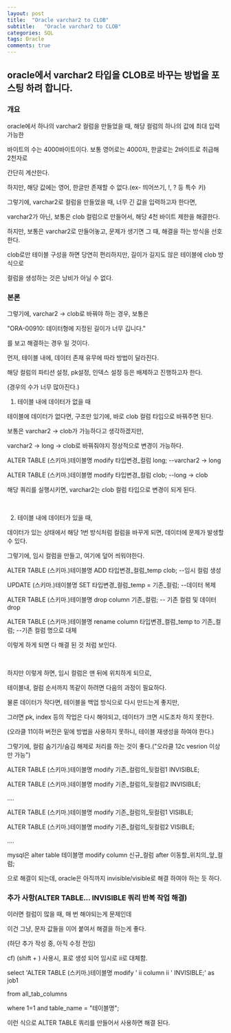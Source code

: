 ```yaml
---
layout: post
title:  "Oracle varchar2 to CLOB"
subtitle:   "Oracle varchar2 to CLOB"
categories: SQL
tags: Oracle
comments: true
---
```


## oracle에서 varchar2 타입을  CLOB로 바꾸는 방법을 포스팅 하려 합니다.

### 개요

oracle에서 하나의 varchar2 컬럼을 만들었을 때, 해당 컬럼의 하나의 값에 최대 입력 가능한

바이트의 수는 4000바이트이다. 보통 영어로는 4000자, 한글로는 2바이트로 취급해 2천자로

간단히 계산한다.

하지만, 해당 값에는 영어, 한글만 존재할 수 없다.(ex- 띄어쓰기, !, ? 등 특수 키)

그렇기에, varchar2로 컬럼을 만들었을 때, 너무 긴 값을 입력하고자 한다면,

varchar2가 아닌, 보통은 clob 컬럼으로 만들어서, 해당 4천 바이트 제한을 해결한다.

하지만, 보통은 varchar2로 만들어놓고, 문제가 생기면 그 때, 해결을 하는 방식을 선호한다.

clob로만 테이블 구성을 하면 당연히 편리하지만, 길이가 길지도 않은 테이블에 clob 방식으로

컬럼을 생성하는 것은 낭비가 아닐 수 없다.

### 본론

그렇기에, varchar2 -> clob로 바꿔야 하는 경우, 보통은 

"ORA-00910: 데이터형에 지정된 길이가 너무 깁니다."

를 보고 해결하는 경우 일 것이다.

먼저, 테이블 내에, 데이터 존재 유무에 따라 방법이 달라진다.

해당 컬럼의 파티션 설정, pk설정, 인덱스 설정 등은 배제하고 진행하고자 한다.

(경우의 수가 너무 많아진다.)

1. 테이블 내에 데이터가 없을 때

테이블에 데이터가 없다면, 구조만 있기에, 바로 clob 컬럼 타입으로 바꿔주면 된다.

보통은 varchar2 -> clob가 가능하다고 생각하겠지만,

varchar2 -> long -> clob로 바꿔줘야지 정상적으로 변경이 가능하다.

ALTER TABLE (스키마.)테이블명 modify 타입변경_컬럼 long; --varchar2 -> long

ALTER TABLE (스키마.)테이블명 modify 타입변경_컬럼 clob; --long -> clob

해당 쿼리를 실행시키면, varchar2는 clob 컬럼 타입으로 변경이 되게 된다.

<br/>

2. 테이블 내에 데이터가 있을 때,

데이터가 있는 상태에서 해당 1번 방식처럼 컬럼을 바꾸게 되면, 데이터에 문제가 발생할 수 있다.

그렇기에, 임시 컬럼을 만들고, 여기에 덮어 씌워야한다.

ALTER TABLE (스키마.)테이블명 ADD 타입변경_컬럼_temp clob; --임시 컬럼 생성

UPDATE (스키마.)테이블명 SET 타입변경_컬럼_temp = 기존_컬럼; --데이터 복제

ALTER TABLE (스키마.)테이블명 drop column 기존_컬럼; -- 기존 컬럼 및 데이터 drop

ALTER TABLE (스키마.)테이블명 rename column 타입변경_컬럼_temp to 기존_컬럼; --기존 컬럼 명으로 대체

이렇게 하게 되면 다 해결 된 것 처럼 보인다.

<br/>

하지만 이렇게 하면, 임시 컬럼은 맨 뒤에 위치하게 되므로,

테이블내, 컬럼 순서까지 똑같이 하려면 다음의 과정이 필요하다.

물론 데이터가 작다면, 테이블을 백업 방식으로 다시 만드는게 좋지만, 

그러면 pk, index 등의 작업은 다시 해야되고, 데이터가 크면 시도조차 하지 못한다.

(오라클 11이하 버전은 밑에 방법을 사용하지 못하니, 테이블 재생성을 하여야 한다.)

그렇기에, 컬럼 숨기기/숨김 해제로 처리를 하는 것이 좋다.("오라클 12c vesrion 이상만 가능")

ALTER TABLE (스키마.)테이블명 modify 기존_컬럼의_뒷컬럼1 INVISIBLE;

ALTER TABLE (스키마.)테이블명 modify 기존_컬럼의_뒷컬럼2 INVISIBLE;

....

ALTER TABLE (스키마.)테이블명 modify 기존_컬럼의_뒷컬럼1 VISIBLE;

ALTER TABLE (스키마.)테이블명 modify 기존_컬럼의_뒷컬럼2 VISIBLE;

....

mysql은 alter table 테이블명 modify column 신규_컬럼 after 이동할_위치의_앞_컬럼;

으로 해결이 되는데, oracle은 아직까지 invisible/visible로 해결 하여야 하는 듯 하다.

### 추가 사항(ALTER TABLE... INVISIBLE 쿼리 반복 작업 해결)

이러면 컬럼이 많을 때, 매 번 해야되는게 문제인데

이건 그냥, 문자 값들을 이어 붙여서 해결을 하는게 좋다.

(하단 추가 작성 중, 아직 수정 전임)

cf) (shift + \) 사용시, 표로 생성 되어 임시로 ii로 대체함.

select 'ALTER TABLE (스키마.)테이블명 modify ' ii column ii ' INVISIBLE;' as job1

from all_tab_columns

where 1=1 and table_name = "테이블명";

이런 식으로 ALTER TABLE 쿼리를 만들어서 사용하면 해결 된다.
